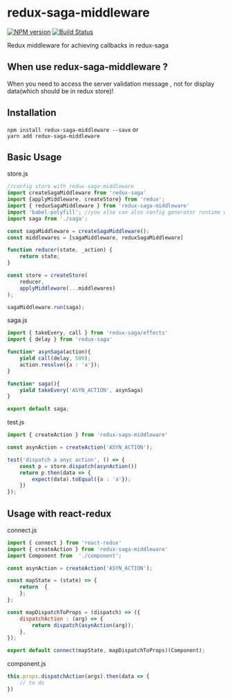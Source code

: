 # redux-saga-middleware

[![NPM version](https://img.shields.io/npm/v/redux-saga-middleware.svg?style=flat)](https://www.npmjs.com/package/redux-saga-middleware)
[![Build Status](https://img.shields.io/travis/wangtao0101/redux-saga-middleware.svg?style=flat)](https://travis-ci.org/wangtao0101/redux-saga-middleware)

Redux middleware for achieving callbacks in redux-saga

## When use redux-saga-middleware ?
When you need to access the server validation message , not for display data(which should be in redux store)!

## Installation

`npm install redux-saga-middleware --save`  or  
`yarn add redux-saga-middleware`

## Basic Usage
store.js
```js
//config store with redux-saga-middleware
import createSagaMiddleware from 'redux-saga'
import {applyMiddleware, createStore} from 'redux';
import { reduxSagaMiddleware } from 'redux-saga-middleware'
import 'babel-polyfill'; //you alse can also config generator runtime without babel-polyfill
import saga from './saga';

const sagaMiddleware = createSagaMiddleware();
const middlewares = [sagaMiddleware, reduxSagaMiddleware]

function reducer(state, _action) {
    return state;
}

const store = createStore(
    reducer,
    applyMiddleware(...middlewares)
);

sagaMiddleware.run(saga);
```

saga.js
```js
import { takeEvery, call } from 'redux-saga/effects'
import { delay } from 'redux-saga'

function* asynSaga(action){
    yield call(delay, 500);
    action.resolve({a : 'a'});
}

function* saga(){
    yield takeEvery('ASYN_ACTION', asynSaga)
}

export default saga;
```

test.js
```js
import { createAction } from 'redux-saga-middleware'

const asynAction = createAction('ASYN_ACTION');

test('dispatch a anyc action', () => {
    const p = store.dispatch(asynAction())
    return p.then(data => {
        expect(data).toEqual({a : 'a'});
    })
});
```

## Usage with react-redux

connect.js
```js
import { connect } from 'react-redux'
import { createAction } from 'redux-saga-middleware'
import Component from  './component';

const asynAction = createAction('ASYN_ACTION');

const mapState = (state) => {
    return 	{
    };
};

const mapDispatchToProps = (dispatch) => ({
    dispatchAction : (arg) => {
        return dispatch(asynAction(arg));
    },
});

export default connect(mapState, mapDispatchToProps)(Component);
```

component.js
```js
this.props.dispatchAction(args).then(data => {
    // to do
})
```
